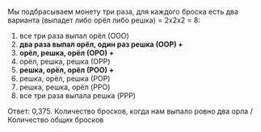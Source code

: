Мы подбрасываем монету три раза, для каждого броска есть два варианта (выпадет либо орёл либо решка) = 2х2х2 = 8: 
1. все три раза выпал орёл (ООO)
2. **два раза выпал орёл, один раз решка (ООР) +**
3. **орёл, решка, орёл (ОРО) +**
4. орёл, решка, решка (ОPP)
5. **решка, орёл, орёл (РОО) +**
6. решка, орёл, решка (РОP)
7. решка, решка, орёл (PPO)
8. все три раза выпала решка (PPP)

Ответ: 0,375. Количество бросков, когда нам выпало ровно два орла / Количество общих бросков 
